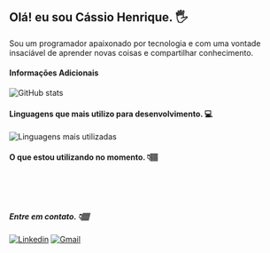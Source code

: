 ## Olá! eu sou Cássio Henrique. 🖐️

Sou um programador apaixonado por tecnologia e com uma vontade insaciável de aprender novas coisas e compartilhar conhecimento.

#### Informações Adicionais

![GitHub stats](https://github-readme-stats.vercel.app/api?username=cassiohp&theme=onedark)

#### Linguagens  que mais utilizo para desenvolvimento. 💻

![Linguagens mais utilizadas](https://github-readme-stats.vercel.app/api/top-langs/?username=cassiohp&layout=compact&theme=onedark)


#### O que estou utilizando no momento. 👇🏽
<div style="display: inline_block">
<img align="center" alt=""html5 src="https://img.shields.io/badge/Python-3776AB?style=for-the-badge&logo=python&logoColor=white">
<img align="center" alt=""html5 src="https://img.shields.io/badge/Java-ED8B00?style=for-the-badge&logo=java&logoColor=white">
<img align="center" alt=""html5 src="https://img.shields.io/badge/JavaScript-323330?style=for-the-badge&logo=javascript&logoColor=F7DF1E"> <br/>
<img align="center" alt=""html5 src="https://img.shields.io/badge/HTML5-E34F26?style=for-the-badge&logo=html5&logoColor=white"> 
<img align="center" alt=""html5 src="https://img.shields.io/badge/CSS3-1572B6?style=for-the-badge&logo=css3&logoColor=white">
<img align="center" alt=""html5 src="https://img.shields.io/badge/MySQL-00000F?style=for-the-badge&logo=mysql&logoColor=white"> <br/>
<img align="center" alt=""html5 src="https://img.shields.io/badge/PostgreSQL-316192?style=for-the-badge&logo=postgresql&logoColor=white">
<img align="center" alt=""html5 src="https://img.shields.io/badge/Spring_Boot-F2F4F9?style=for-the-badge&logo=spring-boot">
<img align="center" alt=""html5 src="https://img.shields.io/badge/Spring-6DB33F?style=for-the-badge&logo=spring&logoColor=white">


<div>

##### Entre em contato. 👇🏽

[![Linkedin](https://img.shields.io/badge/LinkedIn-0077B5?style=for-the-badge&logo=linkedin&logoColor=white)](https://www.linkedin.com/in/cassiohp/) [![Gmail](https://img.shields.io/badge/Gmail-D14836?style=for-the-badge&logo=gmail&logoColor=white)](mailto:cassio375@gmail.com)
